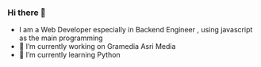 ### Hi there 👋
- I am a Web Developer especially in Backend Engineer , using javascript as the main programming
- 🔭 I’m currently working on Gramedia Asri Media
- 🌱 I’m currently learning Python
